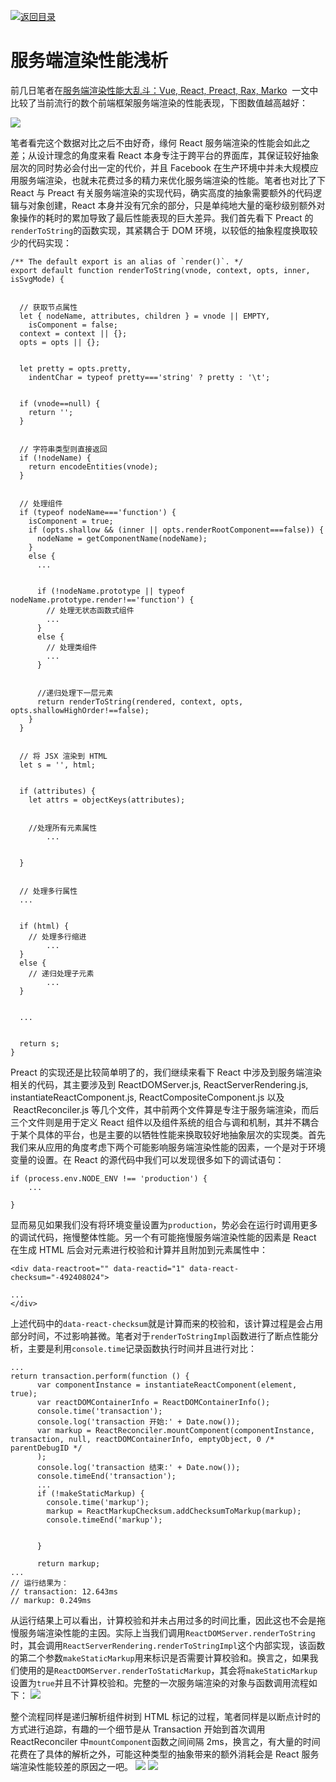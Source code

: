 [![返回目录](https://parg.co/UY3)](https://parg.co/U0I)

# 服务端渲染性能浅析

前几日笔者在[服务端渲染性能大乱斗：Vue, React, Preact, Rax, Marko](https://zhuanlan.zhihu.com/p/25003814)  一文中比较了当前流行的数个前端框架服务端渲染的性能表现，下图数值越高越好：

![](https://coding.net/u/hoteam/p/Cache/git/raw/master/2017/2/1/QQ20170205-0111.png)

笔者看完这个数据对比之后不由好奇，缘何 React 服务端渲染的性能会如此之差；从设计理念的角度来看 React 本身专注于跨平台的界面库，其保证较好抽象层次的同时势必会付出一定的代价，并且 Facebook 在生产环境中并未大规模应用服务端渲染，也就未花费过多的精力来优化服务端渲染的性能。笔者也对比了下 React 与 Preact 有关服务端渲染的实现代码，确实高度的抽象需要额外的代码逻辑与对象创建，React 本身并没有冗余的部分，只是单纯地大量的毫秒级别额外对象操作的耗时的累加导致了最后性能表现的巨大差异。我们首先看下 Preact 的`renderToString`的函数实现，其紧耦合于 DOM 环境，以较低的抽象程度换取较少的代码实现：

```
/** The default export is an alias of `render()`. */
export default function renderToString(vnode, context, opts, inner, isSvgMode) {


  // 获取节点属性
  let { nodeName, attributes, children } = vnode || EMPTY,
    isComponent = false;
  context = context || {};
  opts = opts || {};


  let pretty = opts.pretty,
    indentChar = typeof pretty==='string' ? pretty : '\t';


  if (vnode==null) {
    return '';
  }


  // 字符串类型则直接返回
  if (!nodeName) {
    return encodeEntities(vnode);
  }


  // 处理组件
  if (typeof nodeName==='function') {
    isComponent = true;
    if (opts.shallow && (inner || opts.renderRootComponent===false)) {
      nodeName = getComponentName(nodeName);
    }
    else {
      ...


      if (!nodeName.prototype || typeof nodeName.prototype.render!=='function') {
        // 处理无状态函数式组件
        ...
      }
      else {
        // 处理类组件
        ...
      }


      //递归处理下一层元素
      return renderToString(rendered, context, opts, opts.shallowHighOrder!==false);
    }
  }


  // 将 JSX 渲染到 HTML
  let s = '', html;


  if (attributes) {
    let attrs = objectKeys(attributes);


    //处理所有元素属性
		...


  }


  // 处理多行属性
  ...


  if (html) {
    // 处理多行缩进
		...
  }
  else {
    // 递归处理子元素
		...
  }


  ...


  return s;
}
```

Preact 的实现还是比较简单明了的，我们继续来看下 React 中涉及到服务端渲染相关的代码，其主要涉及到 ReactDOMServer.js, ReactServerRendering.js, instantiateReactComponent.js, ReactCompositeComponent.js 以及  ReactReconciler.js 等几个文件，其中前两个文件算是专注于服务端渲染，而后三个文件则是用于定义 React 组件以及组件系统的组合与调和机制，其并不耦合于某个具体的平台，也是主要的以牺牲性能来换取较好地抽象层次的实现类。首先我们来从应用的角度考虑下两个可能影响服务端渲染性能的因素，一个是对于环境变量的设置。在 React 的源代码中我们可以发现很多如下的调试语句：

```
if (process.env.NODE_ENV !== 'production') {
    ...

}

```

显而易见如果我们没有将环境变量设置为`production`，势必会在运行时调用更多的调试代码，拖慢整体性能。另一个有可能拖慢服务端渲染性能的因素是 React 在生成 HTML 后会对元素进行校验和计算并且附加到元素属性中：

```
<div data-reactroot="" data-reactid="1" data-react-checksum="-492408024">

...
</div>
```

上述代码中的`data-react-checksum`就是计算而来的校验和，该计算过程是会占用部分时间，不过影响甚微。笔者对于`renderToStringImpl`函数进行了断点性能分析，主要是利用`console.time`记录函数执行时间并且进行对比：

```
...
return transaction.perform(function () {
      var componentInstance = instantiateReactComponent(element, true);
      var reactDOMContainerInfo = ReactDOMContainerInfo();
      console.time('transaction');
      console.log('transaction 开始:' + Date.now());
      var markup = ReactReconciler.mountComponent(componentInstance, transaction, null, reactDOMContainerInfo, emptyObject, 0 /* parentDebugID */
      );
      console.log('transaction 结束:' + Date.now());
      console.timeEnd('transaction');
      ...
      if (!makeStaticMarkup) {
        console.time('markup');
        markup = ReactMarkupChecksum.addChecksumToMarkup(markup);
        console.timeEnd('markup');


      }

      return markup;
...
// 运行结果为：
// transaction: 12.643ms
// markup: 0.249ms
```

从运行结果上可以看出，计算校验和并未占用过多的时间比重，因此这也不会是拖慢服务端渲染性能的主因。实际上当我们调用`ReactDOMServer.renderToString`时，其会调用`ReactServerRendering.renderToStringImpl`这个内部实现，该函数的第二个参数`makeStaticMarkup`用来标识是否需要计算校验和。换言之，如果我们使用的是`ReactDOMServer.renderToStaticMarkup`，其会将`makeStaticMarkup`设置为`true`并且不计算校验和。完整的一次服务端渲染的对象与函数调用流程如下：
![](https://coding.net/u/hoteam/p/Cache/git/raw/master/2017/2/1/renderToString.png)

整个流程同样是递归解析组件树到 HTML 标记的过程，笔者同样是以断点计时的方式进行追踪，有趣的一个细节是从 Transaction 开始到首次调用 ReactReconciler 中`mountComponent`函数之间间隔 2ms，换言之，有大量的时间花费在了具体的解析之外，可能这种类型的抽象带来的额外消耗会是 React 服务端渲染性能较差的原因之一吧。
![](https://coding.net/u/hoteam/p/Cache/git/raw/master/2017/2/1/QQ20170206-0react.png)
![](https://coding.net/u/hoteam/p/Cache/git/raw/master/2017/2/1/QQ20170206-0preact.png)
